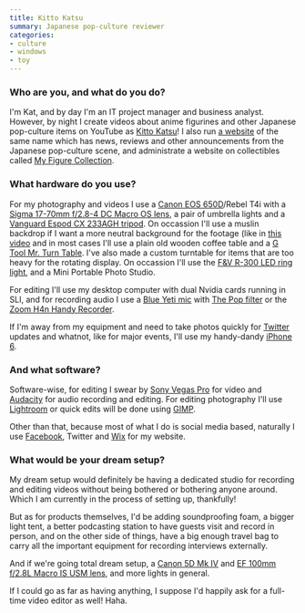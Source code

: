 ```yaml
---
title: Kitto Katsu
summary: Japanese pop-culture reviewer
categories:
- culture
- windows
- toy
---
```


### Who are you, and what do you do?

I'm Kat, and by day I'm an IT project manager and business analyst. However, by night I create videos about anime figurines and other Japanese pop-culture items on YouTube as [Kitto Katsu](https://www.youtube.com/c/kittokatsutsu "Kat's YouTube account.")! I also run [a website](http://www.kittokatsu.net/ "Kat's website.") of the same name which has news, reviews and other announcements from the Japanese pop-culture scene, and administrate a website on collectibles called [My Figure Collection](https://myfigurecollection.net/profile/Katto "Kat's profile on My Figure Collection.").

### What hardware do you use?

For my photography and videos I use a [Canon EOS 650D][eos-650d]/Rebel T4i with a [Sigma 17-70mm f/2.8-4 DC Macro OS lens][17-70mm-f2.8-4-dc-macro-os-hsm], a pair of umbrella lights and a [Vanguard Espod CX 233AGH tripod][espod-cx-233agh]. On occassion I'll use a muslin backdrop if I want a more neutral background for the footage (like in [this video](https://www.youtube.com/watch?v=5E2tA_WllbM "Kat's YouTube review of a Link figurine.") and in most cases I'll use a plain old wooden coffee table and a [G Tool Mr. Turn Table][mr-turn-table]. I've also made a custom turntable for items that are too heavy for the rotating display. On occassion I'll use the [F&V R-300 LED ring light][r-300], and a Mini Portable Photo Studio.

For editing I'll use my desktop computer with dual Nvidia cards running in SLI, and for recording audio I use a [Blue Yeti mic][yeti] with [The Pop filter][the-pop] or the [Zoom H4n Handy Recorder][h4n].

If I'm away from my equipment and need to take photos quickly for [Twitter](https://twitter.com/kittokatsutsu "Kat's Twitter account.") updates and whatnot, like for major events, I'll use my handy-dandy [iPhone 6][iphone-6].

### And what software?

Software-wise, for editing I swear by [Sony Vegas Pro][vegas-pro] for video and [Audacity][] for audio recording and editing. For editing photography I'll use [Lightroom][] or quick edits will be done using [GIMP][].

Other than that, because most of what I do is social media based, naturally I use [Facebook](https://www.facebook.com/kittokatsutsu "Kat's Facebook page."), Twitter and [Wix][] for my website.

### What would be your dream setup?

My dream setup would definitely be having a dedicated studio for recording and editing videos without being bothered or bothering anyone around. Which I am currently in the process of setting up, thankfully!

But as for products themselves, I'd be adding soundproofing foam, a bigger light tent, a better podcasting station to have guests visit and record in person, and on the other side of things, have a big enough travel bag to carry all the important equipment for recording interviews externally.

And if we're going total dream setup, a [Canon 5D Mk IV][eos-5d-mark-iv] and [EF 100mm f/2.8L Macro IS USM lens][ef-100mm-f2.8l-is-usm], and more lights in general.

If I could go as far as having anything, I suppose I'd happily ask for a full-time video editor as well! Haha.

[17-70mm-f2.8-4-dc-macro-os-hsm]: https://www.sigmaphoto.com/17-70mm-f28-4-dc-macro-os-hsm-c "A macro camera lens."
[audacity]: https://sourceforge.net/projects/audacity/ "An open-source, cross-platform audio editor."
[ef-100mm-f2.8l-is-usm]: https://www.usa.canon.com/cusa/consumer/products/cameras/ef_lens_lineup/ef_100mm_f_2_8l_macro_is_usm "A macro lens."
[eos-5d-mark-iv]: https://www.usa.canon.com/internet/portal/us/home/products/details/cameras/dslr/eos-5d-mark-iv "A 30.4 megapixel DSLR."
[eos-650d]: https://en.wikipedia.org/wiki/Canon_EOS_650D "An 18 megapixel DSLR camera."
[espod-cx-233agh]: https://www.amazon.com/VANGUARD-Espod-233Agh-Tripod-Pistol/dp/B00IFE4J7S "A camera tripod."
[gimp]: https://www.gimp.org/ "An open-source image editor."
[h4n]: https://www.zoom.co.jp/english/products/h4n/ "A digital audio recorder."
[iphone-6]: https://en.wikipedia.org/wiki/IPhone_6 "A smartphone."
[lightroom]: https://www.adobe.com/products/photoshop-lightroom.html "Photo management and editing software."
[mr-turn-table]: https://www.amiami.com/top/detail/detail?gcode=TOL-0604 "A turntable."
[r-300]: https://www.fvlighting.com/store/lighting/led/r300.html "An LED ring light."
[the-pop]: http://www.bluemic.com/accessories/ "A microphone windscreen."
[vegas-pro]: https://en.wikipedia.org/wiki/Sony_Vegas_Pro "A non-linear video editing suite."
[wix]: https://www.wix.com/ "A service for building and hosting website."
[yeti]: http://bluemic.com/yeti/ "A USB microphone."

